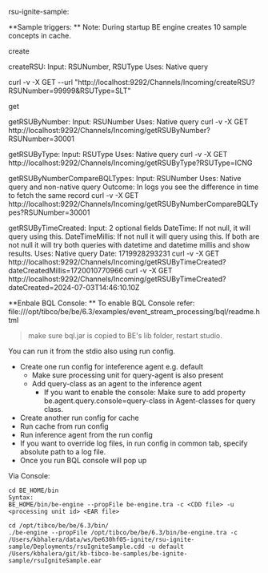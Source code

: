 
rsu-ignite-sample: 

**Sample triggers: **
Note: During startup BE engine creates 10 sample concepts in cache. 

create

createRSU: 
Input: RSUNumber, RSUType
Uses: Native query

curl -v -X GET --url "http://localhost:9292/Channels/Incoming/createRSU?RSUNumber=99999&RSUType=SLT"

get

getRSUByNumber: 
Input: RSUNumber
Uses: Native query
curl -v -X GET http://localhost:9292/Channels/Incoming/getRSUByNumber?RSUNumber=30001

getRSUByType: 
Input: RSUType
Uses: Native query
curl -v -X GET http://localhost:9292/Channels/Incoming/getRSUByType?RSUType=ICNG

getRSUByNumberCompareBQLTypes: 
Input: RSUNumber
Uses: Native query and non-native query
Outcome: In logs you see the difference in time to fetch the same record
curl -v -X GET http://localhost:9292/Channels/Incoming/getRSUByNumberCompareBQLTypes?RSUNumber=30001

getRSUByTimeCreated: 
Input: 2 optional fields 
       DateTime: If not null, it will query using this. 
       DateTimeMillis: If not null it will query using this.
       If both are not null it will try both queries with datetime and datetime millis and show results. 
Uses: Native query
Date: 1719928293231
curl -v -X GET http://localhost:9292/Channels/Incoming/getRSUByTimeCreated?dateCreatedMillis=1720010770966
curl -v -X GET http://localhost:9292/Channels/Incoming/getRSUByTimeCreated?dateCreated=2024-07-03T14:46:10.10Z


**Enbale BQL Console: **
To enable BQL Console refer: 
file:///opt/tibco/be/be/6.3/examples/event_stream_processing/bql/readme.html
> make sure bql.jar is copied to BE's lib folder, restart studio.

You can run it from the stdio also using run config.
- Create one run config for inteference agent e.g. default
    - Make sure processing unit for query-agent is also present
    - Add query-class as an agent to the inference agent 
        - If you want to enable the console: Make sure to add property be.agent.query.console=query-class in Agent-classes for query class. 
- Create another run config for cache
- Run cache from run config
- Run inference agent from the run config
- If you want to override log files, in run config in common tab, specify absolute path to a log file. 
- Once you run BQL console will pop up

Via Console: 
```console
cd BE_HOME/bin
Syntax: 
BE_HOME/bin/be-engine --propFile be-engine.tra -c <CDD file> -u <processing unit id> <EAR file>
```

```console
cd /opt/tibco/be/be/6.3/bin/
./be-engine --propFile /opt/tibco/be/be/6.3/bin/be-engine.tra -c /Users/kbhalera/data/ws/be630hf05-ignite/rsu-ignite-sample/Deployments/rsuIgniteSample.cdd -u default /Users/kbhalera/git/kb-tibco-be-samples/be-ignite-sample/rsuIgniteSample.ear
```

